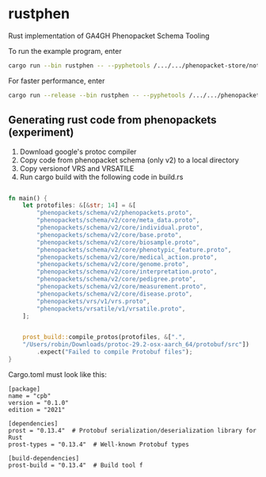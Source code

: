 # rustphen
Rust implementation of GA4GH Phenopacket Schema Tooling


To run the example program, enter
```bash
cargo run --bin rustphen -- --pyphetools /.../.../phenopacket-store/notebooks/CD28/input/CD28_IMD123_individuals.xlsx --json /.../.../hp.json 
```
For faster performance, enter
```bash
cargo run --release --bin rustphen -- --pyphetools /.../.../phenopacket-store/notebooks/CD28/input/CD28_IMD123_individuals.xlsx --json /.../.../hp.json 
```

## Generating rust code from phenopackets (experiment)

1. Download google's protoc compiler
2. Copy code from phenopacket schema (only v2) to a local directory
3. Copy versionof VRS and VRSATILE
4. Run cargo build with the following code in build.rs

```rust

fn main() {
    let protofiles: &[&str; 14] = &[
        "phenopackets/schema/v2/phenopackets.proto",
        "phenopackets/schema/v2/core/meta_data.proto",
        "phenopackets/schema/v2/core/individual.proto",
        "phenopackets/schema/v2/core/base.proto",
        "phenopackets/schema/v2/core/biosample.proto",
        "phenopackets/schema/v2/core/phenotypic_feature.proto",
        "phenopackets/schema/v2/core/medical_action.proto",
        "phenopackets/schema/v2/core/genome.proto",
        "phenopackets/schema/v2/core/interpretation.proto",
        "phenopackets/schema/v2/core/pedigree.proto",
        "phenopackets/schema/v2/core/measurement.proto",
        "phenopackets/schema/v2/core/disease.proto",
        "phenopackets/vrs/v1/vrs.proto",
        "phenopackets/vrsatile/v1/vrsatile.proto",
    ];


    prost_build::compile_protos(protofiles, &[".",
    "/Users/robin/Downloads/protoc-29.2-osx-aarch_64/protobuf/src"])
        .expect("Failed to compile Protobuf files");
}
```

Cargo.toml must look like this:
```
[package]
name = "cpb"
version = "0.1.0"
edition = "2021"

[dependencies]
prost = "0.13.4"  # Protobuf serialization/deserialization library for Rust
prost-types = "0.13.4"  # Well-known Protobuf types

[build-dependencies]
prost-build = "0.13.4"  # Build tool f
```